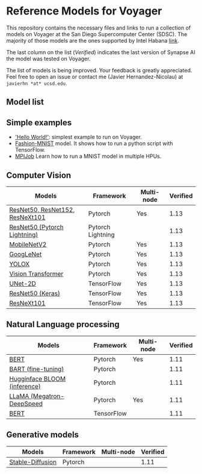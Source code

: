 # Reference Models for Voyager
This repository contains the necessary files and links to run a collection of models on Voyager at the San Diego Supercomputer Center (SDSC). The majority of those models are the ones supported by Intel Habana [link](https://github.com/HabanaAI/Model-References).

The last column on the list (*Verified*) indicates the last version of Synapse AI the model was tested on Voyager.

The list of models is being improved. Your feedback is greatly appreciated. Feel free to open an issue or contact me (Javier Hernandez-Nicolau) at `javierhn *at* ucsd.edu`.

## Model list

## Simple examples
- ['Hello World!'](helloworld): simplest example to run on Voyager.
- [Fashion-MNIST](TensorFlow/examples/Fashion-MNIST) model. It shows how to run a python script with TensorFlow.
- [MPIJob](TensorFlow/examples/MPIJob) Learn how to run a MNIST model in multiple HPUs. 

## Computer Vision
| Models                                                                                  | Framework         | Multi-node | Verified |
| --------------------------------------------------------------------------------------- | ----------------- | ---------- | -------- |
| [ResNet50, ResNet152, ResNeXt101](PyTorch/computer_vision/classification/torchvision)   | Pytorch           |  Yes       |  1.13    |
| [ResNet50 (Pytorch Lightning)](PyTorch/computer_vision/classification/lightning/resnet) | Pytorch Lightning |            |  1.13    |
| [MobileNetV2](PyTorch/computer_vision/classification/torchvision)                       | Pytorch           |  Yes       |  1.13    |
| [GoogLeNet](PyTorch/computer_vision/classification/torchvision)                         | Pytorch           |  Yes       |  1.13    |
| [YOLOX](PyTorch/computer_vision/detection/yolox)                                        | Pytorch           |  Yes       |  1.13    |
| [Vision Transformer](PyTorch/computer_vision/classification/ViT)                        | Pytorch           |  Yes       |  1.13    |
| [UNet-2D](TensorFlow/computer_vision/Unet2D)                                            | TensorFlow        |  Yes       |  1.13    |
| [ResNet50 (Keras)](TensorFlow/computer_vision/Resnets/resnet_keras)                     | TensorFlow        |  Yes       |  1.13    |
| [ResNeXt101](TensorFlow/computer_vision/Resnets/ResNeXt)                                | TensorFlow        |  Yes       |  1.13    |


## Natural Language processing
| Models                                                                        | Framework  | Multi-node  | Verified |
| ----------------------------------------------------------------------------- | ---------- | ----------- | -------- |
| [BERT](PyTorch/nlp/bert)                                                      | Pytorch    |  Yes        |   1.11   |
| [BART (fine-tuning)](PyTorch/nlp/BART)                                        | Pytorch    |             |   1.11   |
| [Hugginface BLOOM (inference)](PyTorch/nlp/bloom)                             | Pytorch    |             |   1.11   |
| [LLaMA (Megatron-DeepSpeed](PyTorch/nlp/DeepSpeedExamples/Megatron-DeepSpeed) | Pytorch    |  Yes        |   1.11   |
| [BERT](TensorFlow/nlp/bert)                                                   | TensorFlow |             |   1.11   |

## Generative models
| Models                                                         | Framework  | Multi-node | Verified |
| -------------------------------------------------------------- | ---------- | ---------- | -------- |
| [Stable-Diffusion](PyTorch/generative_models/stable-diffusion) | Pytorch    |            |   1.11   |
